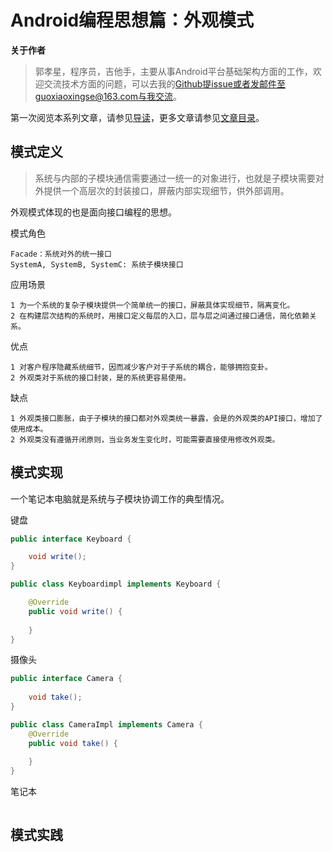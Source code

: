 # Android编程思想篇：外观模式

**关于作者**

>郭孝星，程序员，吉他手，主要从事Android平台基础架构方面的工作，欢迎交流技术方面的问题，可以去我的[Github](https://github.com/guoxiaoxing)提issue或者发邮件至guoxiaoxingse@163.com与我交流。

第一次阅览本系列文章，请参见[导读](https://github.com/guoxiaoxing/android-open-source-project-analysis/blob/master/doc/导读.md)，更多文章请参见[文章目录](https://github.com/guoxiaoxing/android-open-source-project-analysis/blob/master/README.md)。

## 模式定义

>系统与内部的子模块通信需要通过一统一的对象进行，也就是子模块需要对外提供一个高层次的封装接口，屏蔽内部实现细节，供外部调用。

外观模式体现的也是面向接口编程的思想。

模式角色

```
Facade：系统对外的统一接口
SystemA, SystemB, SystemC: 系统子模块接口
```

应用场景

```
1 为一个系统的复杂子模块提供一个简单统一的接口，屏蔽具体实现细节，隔离变化。
2 在构建层次结构的系统时，用接口定义每层的入口，层与层之间通过接口通信，简化依赖关系。
```

优点

```
1 对客户程序隐藏系统细节，因而减少客户对于子系统的耦合，能够拥抱变卦。
2 外观类对于系统的接口封装，是的系统更容易使用。
```

缺点

```
1 外观类接口膨胀，由于子模块的接口都对外观类统一暴露，会是的外观类的API接口，增加了使用成本。
2 外观类没有遵循开闭原则，当业务发生变化时，可能需要直接使用修改外观类。
```

## 模式实现

一个笔记本电脑就是系统与子模块协调工作的典型情况。

键盘

```java
public interface Keyboard {

    void write();
}

```
```java
public class Keyboardimpl implements Keyboard {

    @Override
    public void write() {
        
    }
}

```

摄像头

```java
public interface Camera {
    
    void take();
}

```
```java
public class CameraImpl implements Camera {
    @Override
    public void take() {
        
    }
}

```

笔记本

```java

```

## 模式实践
